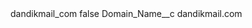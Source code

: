 <?xml version="1.0" encoding="UTF-8"?>
<CustomMetadata xmlns="http://soap.sforce.com/2006/04/metadata" xmlns:xsi="http://www.w3.org/2001/XMLSchema-instance" xmlns:xsd="http://www.w3.org/2001/XMLSchema">
    <label>dandikmail_com</label>
    <protected>false</protected>
    <values>
        <field>Domain_Name__c</field>
        <value xsi:type="xsd:string">dandikmail.com</value>
    </values>
</CustomMetadata>
